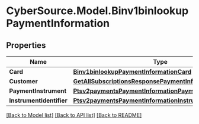# CyberSource.Model.Binv1binlookupPaymentInformation
## Properties

Name | Type | Description | Notes
------------ | ------------- | ------------- | -------------
**Card** | [**Binv1binlookupPaymentInformationCard**](Binv1binlookupPaymentInformationCard.md) |  | [optional] 
**Customer** | [**GetAllSubscriptionsResponsePaymentInformationCustomer**](GetAllSubscriptionsResponsePaymentInformationCustomer.md) |  | [optional] 
**PaymentInstrument** | [**Ptsv2paymentsPaymentInformationPaymentInstrument**](Ptsv2paymentsPaymentInformationPaymentInstrument.md) |  | [optional] 
**InstrumentIdentifier** | [**Ptsv2paymentsPaymentInformationInstrumentIdentifier**](Ptsv2paymentsPaymentInformationInstrumentIdentifier.md) |  | [optional] 

[[Back to Model list]](../README.md#documentation-for-models) [[Back to API list]](../README.md#documentation-for-api-endpoints) [[Back to README]](../README.md)

